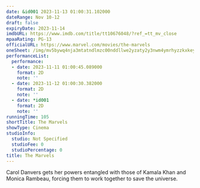 ```yaml
---
date: &id001 2023-11-13 01:00:31.102000
dateRange: Nov 10-12
draft: false
expiryDate: 2023-11-14
imdbURL: https://www.imdb.com/title/tt10676048/?ref_=tt_mv_close
mpaaRating: PG-13
officialURL: https://www.marvel.com/movies/the-marvels
oneSheet: /img/mv5bywq4nja3mtatndlmzc00nddllwe2yzaty2y3nwm4ymrhyzzkxkeyxkfqcgdeqxvymtm1njm2odg1._v1_.jpg
performanceList:
  performance:
  - date: 2023-11-11 01:00:45.089000
    format: 2D
    note: ''
  - date: 2023-11-12 01:00:30.382000
    format: 2D
    note: ''
  - date: *id001
    format: 2D
    note: ''
runningTime: 105
shortTitle: The Marvels
showType: Cinema
studioInfo:
  studio: Not Specified
  studioFee: 0
  studioPercentage: 0
title: The Marvels
---
```


Carol Danvers gets her powers entangled with those of Kamala Khan and Monica Rambeau, forcing them to work together to save the universe.